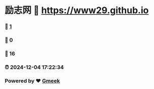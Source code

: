 # 励志网 :link: https://www29.github.io 
### :page_facing_up: [1](https://www29.github.io/tag.html) 
### :speech_balloon: 0 
### :hibiscus: 16 
### :alarm_clock: 2024-12-04 17:22:34 
### Powered by :heart: [Gmeek](https://github.com/Meekdai/Gmeek)
